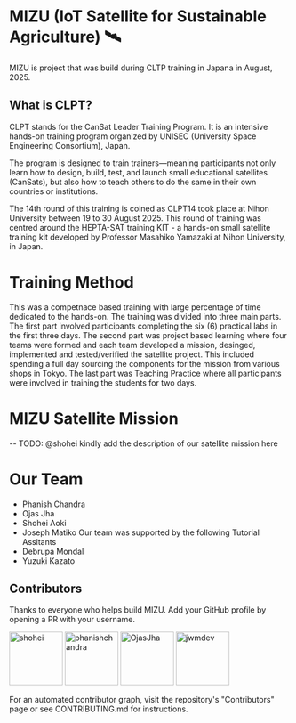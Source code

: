 # MIZU (IoT Satellite for Sustainable Agriculture) 🛰️
MIZU is project that was build during CLTP training in Japana in August, 2025.

## What is CLPT?
CLPT stands for the CanSat Leader Training Program. It is an intensive hands-on training program organized by UNISEC (University Space Engineering Consortium), Japan.

The program is designed to train trainers—meaning participants not only learn how to design, build, test, and launch small educational satellites (CanSats), but also how to teach others to do the same in their own countries or institutions.

The 14th round of this training is coined as CLPT14 took place at Nihon University between 19 to 30 August 2025. This round of training was centred around the HEPTA-SAT training KIT  - a hands-on small satellite training kit developed by Professor Masahiko Yamazaki at Nihon University, in Japan.

# Training Method
This was a competnace based training with large percentage of time dedicated to the hands-on. The training was divided into three main parts. The first part involved  participants completing the six (6) practical labs in the first three days. The second part was project based learning where four teams were formed and each team developed a mission, desinged, implemented and tested/verified the satellite project. This included spending a full day sourcing the components for the mission from various shops in Tokyo. The last part was Teaching Practice where all participants were involved in training the students for two days.

# MIZU Satellite  Mission
-- TODO: @shohei kindly add the description of our satellite mission here

# Our Team
- Phanish Chandra
- Ojas Jha
- Shohei Aoki
- Joseph Matiko
Our team was supported by the following Tutorial Assitants
- Debrupa Mondal
- Yuzuki Kazato


## Contributors

Thanks to everyone who helps build MIZU. Add your GitHub profile by opening a PR with your username.

<p align="left">
    <a href="https://github.com/shohei" title="shohei"><img src="https://avatars.githubusercontent.com/shohei?s=96" width="96" height="96" alt="shohei" /></a>
    <a href="https://github.com/phanishchandra" title="phanishchandra"><img src="https://avatars.githubusercontent.com/phanishchandra?s=96" width="96" height="96" alt="phanishchandra" /></a>
    <a href="https://github.com/OjasJha" title="OjasJha"><img src="https://avatars.githubusercontent.com/OjasJha?s=96" width="96" height="96" alt="OjasJha" /></a>
    <a href="https://github.com/jwmdev" title="jwmdev"><img src="https://avatars.githubusercontent.com/jwmdev?s=96" width="96" height="96" alt="jwmdev" /></a>
</p>

For an automated contributor graph, visit the repository's "Contributors" page or see CONTRIBUTING.md for instructions.
